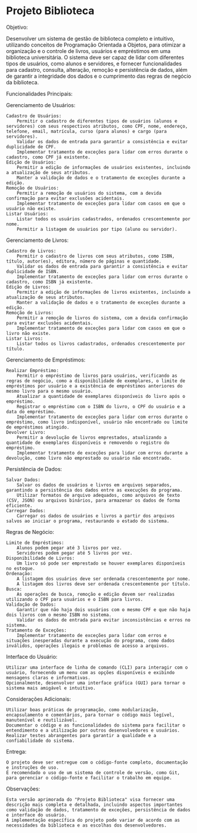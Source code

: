 # Projeto Biblioteca

Objetivo:

Desenvolver um sistema de gestão de biblioteca completo e intuitivo, utilizando conceitos de Programação Orientada a Objetos, para otimizar a organização e o controle de livros, usuários e empréstimos em uma biblioteca universitária. O sistema deve ser capaz de lidar com diferentes tipos de usuários, como alunos e servidores, e fornecer funcionalidades para cadastro, consulta, alteração, remoção e persistência de dados, além de garantir a integridade dos dados e o cumprimento das regras de negócio da biblioteca.

Funcionalidades Principais:

Gerenciamento de Usuários:

    Cadastro de Usuários:
        Permitir o cadastro de diferentes tipos de usuários (alunos e servidores) com seus respectivos atributos, como CPF, nome, endereço, telefone, email, matrícula, curso (para alunos) e cargo (para servidores).
        Validar os dados de entrada para garantir a consistência e evitar duplicidade de CPF.
        Implementar tratamento de exceções para lidar com erros durante o cadastro, como CPF já existente.
    Edição de Usuários:
        Permitir a edição de informações de usuários existentes, incluindo a atualização de seus atributos.
        Manter a validação de dados e o tratamento de exceções durante a edição.
    Remoção de Usuários:
        Permitir a remoção de usuários do sistema, com a devida confirmação para evitar exclusões acidentais.
        Implementar tratamento de exceções para lidar com casos em que o usuário não existe.
    Listar Usuários:
        Listar todos os usuários cadastrados, ordenados crescentemente por nome.
        Permitir a listagem de usuários por tipo (aluno ou servidor).

Gerenciamento de Livros:

    Cadastro de Livros:
        Permitir o cadastro de livros com seus atributos, como ISBN, título, autor(es), editora, número de páginas e quantidade.
        Validar os dados de entrada para garantir a consistência e evitar duplicidade de ISBN.
        Implementar tratamento de exceções para lidar com erros durante o cadastro, como ISBN já existente.
    Edição de Livros:
        Permitir a edição de informações de livros existentes, incluindo a atualização de seus atributos.
        Manter a validação de dados e o tratamento de exceções durante a edição.
    Remoção de Livros:
        Permitir a remoção de livros do sistema, com a devida confirmação para evitar exclusões acidentais.
        Implementar tratamento de exceções para lidar com casos em que o livro não existe.
    Listar Livros:
        Listar todos os livros cadastrados, ordenados crescentemente por título.

Gerenciamento de Empréstimos:

    Realizar Empréstimo:
        Permitir o empréstimo de livros para usuários, verificando as regras de negócio, como a disponibilidade de exemplares, o limite de empréstimos por usuário e a existência de empréstimos anteriores do mesmo livro para o mesmo usuário.
        Atualizar a quantidade de exemplares disponíveis do livro após o empréstimo.
        Registrar o empréstimo com o ISBN do livro, o CPF do usuário e a data do empréstimo.
        Implementar tratamento de exceções para lidar com erros durante o empréstimo, como livro indisponível, usuário não encontrado ou limite de empréstimos atingido.
    Devolver Livro:
        Permitir a devolução de livros emprestados, atualizando a quantidade de exemplares disponíveis e removendo o registro do empréstimo.
        Implementar tratamento de exceções para lidar com erros durante a devolução, como livro não emprestado ou usuário não encontrado.

Persistência de Dados:

    Salvar Dados:
        Salvar os dados de usuários e livros em arquivos separados, garantindo a persistência dos dados entre as execuções do programa.
        Utilizar formatos de arquivo adequados, como arquivos de texto (CSV, JSON) ou arquivos binários, para armazenar os dados de forma eficiente.
    Carregar Dados:
        Carregar os dados de usuários e livros a partir dos arquivos salvos ao iniciar o programa, restaurando o estado do sistema.

Regras de Negócio:

    Limite de Empréstimos:
        Alunos podem pegar até 3 livros por vez.
        Servidores podem pegar até 5 livros por vez.
    Disponibilidade de Livros:
        Um livro só pode ser emprestado se houver exemplares disponíveis no estoque.
    Ordenação:
        A listagem dos usuários deve ser ordenada crescentemente por nome.
        A listagem dos livros deve ser ordenada crescentemente por título.
    Busca:
        As operações de busca, remoção e edição devem ser realizadas utilizando o CPF para usuários e o ISBN para livros.
    Validação de Dados:
        Garantir que não haja dois usuários com o mesmo CPF e que não haja dois livros com o mesmo ISBN no sistema.
        Validar os dados de entrada para evitar inconsistências e erros no sistema.
    Tratamento de Exceções:
        Implementar tratamento de exceções para lidar com erros e situações inesperadas durante a execução do programa, como dados inválidos, operações ilegais e problemas de acesso a arquivos.

Interface do Usuário:

    Utilizar uma interface de linha de comando (CLI) para interagir com o usuário, fornecendo um menu com as opções disponíveis e exibindo mensagens claras e informativas.
    Opcionalmente, desenvolver uma interface gráfica (GUI) para tornar o sistema mais amigável e intuitivo.

Considerações Adicionais:

    Utilizar boas práticas de programação, como modularização, encapsulamento e comentários, para tornar o código mais legível, manutenível e reutilizável.
    Documentar o código e as funcionalidades do sistema para facilitar o entendimento e a utilização por outros desenvolvedores e usuários.
    Realizar testes abrangentes para garantir a qualidade e a confiabilidade do sistema.

Entrega:

    O projeto deve ser entregue com o código-fonte completo, documentação e instruções de uso.
    É recomendado o uso de um sistema de controle de versão, como Git, para gerenciar o código-fonte e facilitar o trabalho em equipe.

Observações:

    Esta versão aprimorada do "Projeto Biblioteca" visa fornecer uma descrição mais completa e detalhada, incluindo aspectos importantes como validação de dados, tratamento de exceções, persistência de dados e interface do usuário.
    A implementação específica do projeto pode variar de acordo com as necessidades da biblioteca e as escolhas dos desenvolvedores.


